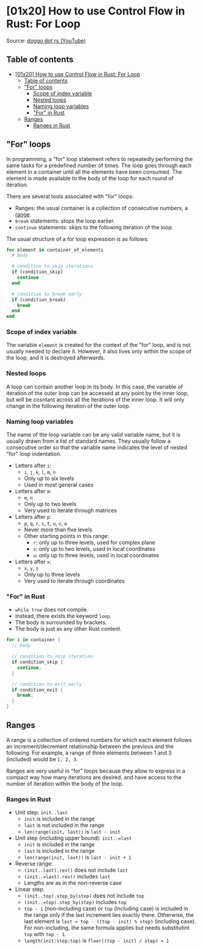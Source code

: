 # [01x20] How to use Control Flow in Rust: For Loop

Source: [doggo dot rs (YouTube)](https://www.youtube.com/watch?v=4z40dXzctbQ)

## Table of contents

- [\[01x20\] How to use Control Flow in Rust: For Loop](#01x20-how-to-use-control-flow-in-rust-for-loop)
  - [Table of contents](#table-of-contents)
  - ["For" loops](#for-loops)
    - [Scope of index variable](#scope-of-index-variable)
    - [Nested loops](#nested-loops)
    - [Naming loop variables](#naming-loop-variables)
    - ["For" in Rust](#for-in-rust)
  - [Ranges](#ranges)
    - [Ranges in Rust](#ranges-in-rust)

## "For" loops

In programming, a "for" loop statement refers to repeatedly performing the same tasks for a
 predefined number of times. The loop goes through each element in a container until all the
 elements have been consumed. The element is made available to the body of the loop for each round
 of iteration.

There are several tools associated with "for" loops:

- Ranges: the usual container is a collection of consecutive numbers, a [range](#ranges).
- `break` statements: stops the loop earlier.
- `continue` statements: skips to the following iteration of the loop.

The usual structure of a for loop expression is as follows:

```julia
for element in container_of_elements 
  # body

  # condition to skip iterations
  if (condition_skip)
    continue
  end

  # condition to break early
  if (condition_break)
    break
  end
end
```

### Scope of index variable

The variable `element` is created for the context of the "for" loop, and is not usually needed to
 declare it. However, it also lives only within the scope of the loop, and it is destroyed
 afterwards.

### Nested loops

A loop can contain another loop in its body. In this case, the variable of iteration of the outer
 loop can be accessed at any point by the inner loop, but will be cosntant across all the
 iterations of the inner loop. It will only change in the following iteration of the outer loop.

### Naming loop variables

The name of the loop variable can be any valid variable name, but it is usually drawn from a list
 of standard names. They usually follow a consecutive order so that the variable name indicates the
 level of nested "for" loop indentation.

- Letters after `i`:
  - `i`, `j`, `k`, `l`, `m`, `n`
  - Only up to six levels
  - Used in most general cases
- Letters after `m`:
  - `m`, `n`
  - Only up to two levels
  - Very used to iterate through matrices
- Letters after `p`:
  - `p`, `q`, `r`, `s`, `t`, `u`, `v`, `w`
  - Never more than five levels
  - Other starting points in this range:
    - `r`: only up to three levels, used for complex plane
    - `s`: only up to two levels, used in local coordinates
    - `u`: only up to three levels, used in local coordinates
- Letters after `x`:
  - `x`, `y`, `z`
  - Only up to three levels
  - Very used to iterate through coordinates

### "For" in Rust

- `while true` does not compile.
- Instead, there exists the keyword `loop`.
- The body is surrounded by brackets.
- The body is just as any other Rust content.

```rust
for i in container {
  // body

  // condition to skip iteration
  if condition_skip {
    continue;
  }

  // condition to exit early
  if condition_exit {
    break;
  }
}
```

## Ranges

A range is a collection of ordered numbers for which each element follows an increment/decrement
 relationship between the previous and the following. For example, a range of three elements
 between 1 and 3 (included) would be `1, 2, 3`.

Ranges are very useful in "for" loops because they allow to express in a compact way how many
 iterations are desired, and have access to the number of iteration within the body of the loop.

### Ranges in Rust

- Unit step: `init..last`
  - `init` is included in the range
  - `last` is not included in the range
  - `len(range(init, last))` is `last - init`
- Unit step (including upper bound): `init..=last`
  - `init` is included in the range
  - `last` is included in the range
  - `len(range(init, last))` is `last - init + 1`
- Reverse range:
  - `(init..last).rev()` does not include `last`
  - `(init..=last).rev()` includes `last`
  - Lengths are as in the non-reverse case
- Linear step:
  - `(init..top).step_by(step)` does not include `top`
  - `(init..=top).step_by(step)` includes `top`
  - `top - 1` (non-including case) or `top` (including case) is included in the range only if the
  last increment lies exactly there. Otherwise, the last element is
  `last = top - ((top - init) % step)` (including case). For non-including, the same formula
  applies but needs substitutint `top` with `top - 1`.
  - `length(init:step:top)` is `floor((top - init) / step) + 1`
